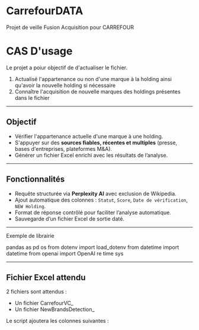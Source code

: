 # CarrefourDATA
Projet de veille Fusion Acquisition pour CARREFOUR


# CAS D'usage

Le projet a poiur objectif de d'actualiser le fichier. 
1. Actualisé l'appartenance ou non d'une marque à la holding ainsi qu'avoir la nouvelle holding si nécessaire
2. Connaître l'acquisition de nouvelle marques des holdings présentes dans le fichier 
---

## Objectif

- Vérifier l'appartenance actuelle d'une marque à une holding.
- S'appuyer sur des **sources fiables, récentes et multiples** (presse, bases d'entreprises, plateformes M&A).
- Générer un fichier Excel enrichi avec les résultats de l’analyse.

---

## Fonctionnalités

- Requête structurée via **Perplexity AI** avec exclusion de Wikipedia.
- Ajout automatique des colonnes : `Statut`, `Score`, `Date de vérification`, `NEW Holding`.
- Format de réponse contrôlé pour faciliter l’analyse automatique.
- Sauvegarde d’un fichier Excel de sortie daté.

---

Exemple de librairie 

pandas as pd
os
from dotenv import load_dotenv
from datetime import datetime
from openai import OpenAI
re
time
sys

---

## Fichier Excel attendu

2 fichiers sont attendus : 
- Un fichier CarrefourVC_
- Un fichier NewBrandsDetection_

Le script ajoutera les colonnes suivantes :


